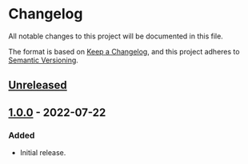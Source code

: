 # Changelog
All notable changes to this project will be documented in this file.

The format is based on [Keep a Changelog](https://keepachangelog.com/en/1.0.0/),
and this project adheres to [Semantic Versioning](https://semver.org/spec/v2.0.0.html).

## [Unreleased]

## [1.0.0] - 2022-07-22
### Added
- Initial release.

[Unreleased]: https://github.com/supernovus/lum.router.php/compare/v1.0.0...HEAD
[1.0.0]: https://github.com/supernovus/lum.router.php/releases/tag/v1.0.0

